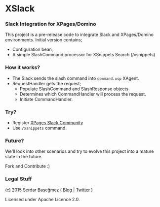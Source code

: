 # XSlack

### Slack Integration for XPages/Domino

This project is a pre-release code to integrate Slack and XPages/Domino environments. Initial version contains;

- Configuration bean,
- A simple SlashCommand processor for XSnippets Search (/xsnippets)

### How it works?

- The Slack sends the slash command into `command.xsp` XAgent.
- RequestHandler gets the request;
  - Populate SlashCommand and SlashResponse objects
  - Determines which CommandHandler will process the request.
  - Initiate CommandHandler.

### Try?

- Register [XPages Slack Community](https://xpages-slack.herokuapp.com/)
- Use `/xsnippets` command.

### Future?

We'll look into other scenarios and try to evolve this project into a mature state in the future.

Fork and Contribute :)

### Legal Stuff

(c) 2015 Serdar Başeğmez ( [Blog](http://lotusnotus.com/en) | [Twitter](http://twitter.com/sbasegmez) )


Licensed under Apache Licence 2.0.
